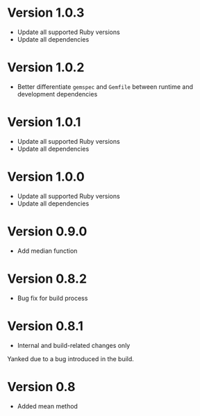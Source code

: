 # Version 1.0.3

- Update all supported Ruby versions
- Update all dependencies

# Version 1.0.2

- Better differentiate `gemspec` and `Gemfile` between runtime and development dependencies

# Version 1.0.1

- Update all supported Ruby versions
- Update all dependencies

# Version 1.0.0

- Update all supported Ruby versions
- Update all dependencies

# Version 0.9.0

- Add median function

# Version 0.8.2

- Bug fix for build process

# Version 0.8.1

- Internal and build-related changes only

Yanked due to a bug introduced in the build.

# Version 0.8

- Added mean method
